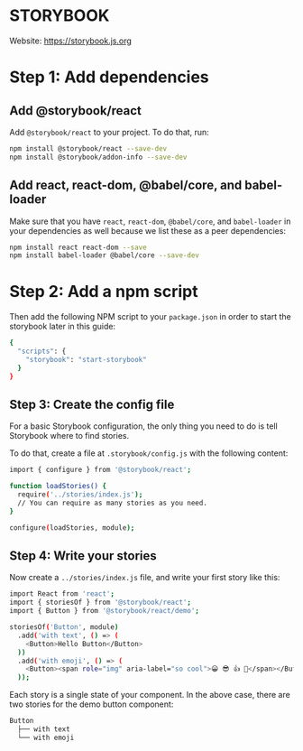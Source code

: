 # STORYBOOK
Website: https://storybook.js.org

# Step 1: Add dependencies
## Add @storybook/react
Add ``` @storybook/react ``` to your project. To do that, run:
```bash
npm install @storybook/react --save-dev
npm install @storybook/addon-info --save-dev
```
## Add react, react-dom, @babel/core, and babel-loader
Make sure that you have ```react```, ```react-dom```, ```@babel/core```, and ```babel-loader``` in your dependencies as well because we list these as a peer dependencies:
```bash
npm install react react-dom --save
npm install babel-loader @babel/core --save-dev
```
# Step 2: Add a npm script
Then add the following NPM script to your `package.json` in order to start the storybook later in this guide:
```bash
{
  "scripts": {
    "storybook": "start-storybook"
  }
}
```
## Step 3: Create the config file
For a basic Storybook configuration, the only thing you need to do is tell Storybook where to find stories.

To do that, create a file at `.storybook/config.js` with the following content:
```bash
import { configure } from '@storybook/react';

function loadStories() {
  require('../stories/index.js');
  // You can require as many stories as you need.
}

configure(loadStories, module);
```
## Step 4: Write your stories
Now create a `../stories/index.js` file, and write your first story like this:
```bash
import React from 'react';
import { storiesOf } from '@storybook/react';
import { Button } from '@storybook/react/demo';

storiesOf('Button', module)
  .add('with text', () => (
    <Button>Hello Button</Button>
  ))
  .add('with emoji', () => (
    <Button><span role="img" aria-label="so cool">😀 😎 👍 💯</span></Button>
  ));  
```
Each story is a single state of your component. In the above case, there are two stories for the demo button component:
```bash
Button
  ├── with text
  └── with emoji
```

